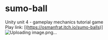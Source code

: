 # sumo-ball
Unity unit 4 - gameplay mechanics tutorial game\
Play link: [(https://osmanfrat.itch.io/sumo-balls)]\
![Uploading image.png…]()

